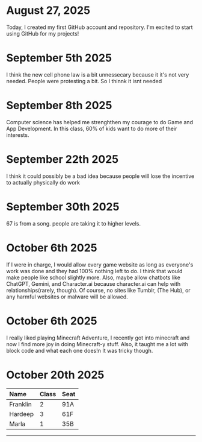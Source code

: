 # August 27, 2025
Today, I created my first GitHub account and repository. I'm excited to start using GitHub for my projects!

# September 5th 2025
I think the new cell phone law is a bit unnessecary because it it's not very needed. People were protesting a bit. So I thinnk it isnt needed 

# September 8th 2025
Computer science has helped me strenghthen my courage to do Game and App Development. In this class, 60% of kids want to do more of their interests.

# September 22th 2025
I think it could possibly be a bad idea because people will lose the incentive to actually physically do work

# September 30th 2025
67 is from a song. people are taking it to higher levels.

# October 6th 2025
If I were in charge, I would allow every game website as long as everyone's work was done and they had 100% nothing left to do. I think that would make people like school slightly more. Also, maybe allow chatbots like ChatGPT, Gemini, and Character.ai because character.ai can help with relationships(rarely, though). Of course, no sites like Tumblr, (The Hub), or any harmful websites or malware will be allowed.

# October 6th 2025

I really liked playing Minecraft Adventure, I recently got into minecraft and now I find more joy in doing Minecraft-y stuff. Also, it taught me a lot with block code and what each one does!n It was tricky though.

# October 20th 2025


| Name     | Class | Seat |
| :------- | :---- | :--- |
| Franklin |   2   |  91A |
| Hardeep  |   3   |  61F |
| Marla    |   1   |  35B |

---- 
